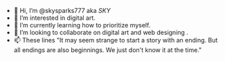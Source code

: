 - 👋 Hi, I’m @skysparks777 aka *SKY*
- 👀 I’m interested in digital art.
- 🌱 I’m currently learning how to prioritize myself.
- 💞️ I’m looking to collaborate on digital art and web designing .
- 📫 These lines "It may seem strange to start a story with an ending. But all endings are also beginnings. We just don't know it at the time."

<!---
skysparks777/skysparks777 is a ✨ special ✨ repository because its `README.md` (this file) appears on your GitHub profile.
You can click the Preview link to take a look at your changes.
--->
